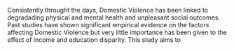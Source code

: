 Consistently throught the days, Domestic Violence has been linked to degradading physical and mental health and unpleasant social outcomes. Past studies have shown significant empirical evidence on the factors affecting Domestic Violence but very little importance has been given to the effect of income and education disparity. This study aims to 